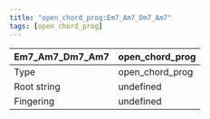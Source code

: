 ```yaml
---
title: "open_chord_prog:Em7_Am7_Dm7_Am7"
tags: [open_chord_prog]
---
```


|Em7_Am7_Dm7_Am7|open_chord_prog|
|---|---|
|Type|open_chord_prog|
|Root string|undefined|
|Fingering|undefined|


